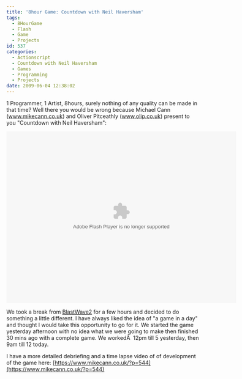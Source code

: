 ```yaml
---
title: '8hour Game: Countdown with Neil Haversham'
tags:
  - 8HourGame
  - Flash
  - Game
  - Projects
id: 537
categories:
  - Actionscript
  - Countdown with Neil Haversham
  - Games
  - Programming
  - Projects
date: 2009-06-04 12:38:02
---
```


1 Programmer, 1 Artist, 8hours, surely nothing of any quality can be made in that time? Well there you would be wrong because Michael Cann (www.mikecann.co.uk) and Oliver Pitceathly (www.olip.co.uk) present to you "Countdown with Neil Haversham":

<!--more-->

<object width="600" height="450" data="https://www.mikecann.co.uk/projects/countdown/Countdown.swf" type="application/x-shockwave-flash"><param name="src" value="https://www.mikecann.co.uk/projects/countdown/Countdown.swf" /></object>

We took a break from [BlastWave2](https://www.mikecann.co.uk/?p=513) for a few hours and decided to do something a little different. I have always liked the idea of "a game in a day" and thought I would take this opportunity to go for it. We started the game yesterday afternoon with no idea what we were going to make then finished 30 mins ago with a complete game. We workedÂ  12pm till 5 yesterday, then 9am till 12 today.

I have a more detailed debriefing and a time lapse video of of development of the game here: [https://www.mikecann.co.uk/?p=544](https://www.mikecann.co.uk/?p=544)